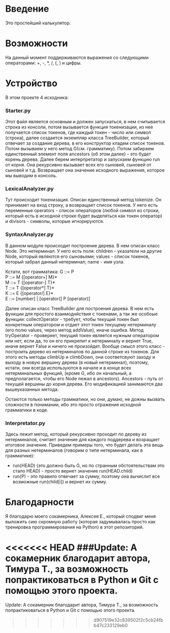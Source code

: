 # Введение
Это простейший калькулятор.

# Возможности
На данный момент поддерживаются выражения со следующими операторами: +, -, *, /, (, ) и цифры.

# Устройство
В этом проекте 4 исходника:
### Starter.py
Этот файл является основным и должен запускаться, в нем считывается строка из консоли, потом вызывается функция токенизации, из нее получается список токенов, где каждый токен - число или символ (строка), далее создается экземпляр класса TreeBuilder, который отвечает за создание дерева, в его конструктор кладем список токенов. Потом вызываем у него метод G(см. грамматику). Потом забираем единственный элемент поля ancestors (об этом далее) - это будет корень дерева. Далее берем интерпретатор и запускаем функцию run от корня. Она рекурсивно вызывает всех его сыновей, сыновей от сыновей и т.д. Возвращает она значение исходного выражения, которое мы выводим в консоль.

### LexicalAnalyzer.py
Тут происходит токенизация. Описан единственный метод tokenize.
Он принимает на вход строку, а возвращает список токенов.
У него есть переменные operators - список операторов (любой символ из строки, который есть в исходной строке будет выделяться как токен оператор) и divisors - символы, которые игнорируются.

### SyntaxAnalyzer.py
В данном модуле происходит построение дерева.
В нем описан  класс Node. Это нетерминал. У него есть поля: children - указатели на другие Node, который являются его сыновьями; values - список токенов, который забрал данный нетерминал; name - имя узла.

Кстати, вот грамматика:
G ::= P  
P ::= M {[operator+] M}*  
M ::= T {[operator-] T}*  
T ::= T {[operator*] T}*  
K ::= E {[operator/] E}*  
E ::= [number] | [operator(] P [operator)]   

Далее описан класс TreeBuilder для построения дерева. В нем есть функции для простого взаимоднйствия с токенами,  а так же особоые функции:  collectOperator - требует, чтобы текущий токен был конкретным оператором и отдает этот токен текущему нетерминалу (его полю values, через метод addValue), иначе ошибка. Метод tryOperator - проверяет,  текущий токен является нужным оператором или нет, если да,  то он его прикрепит к нетерминалу и вернет True, иначе вернет False и ничего не произойдет.
Вообще смысл этого класс - построить дерево из нетерминалов по данной строке из токенов. Для этого есть методы climbUp и climbDown, они соответсвуют заходу и выходу в новую вершину дерева (в новый нетерминал), поэтому, кстати, они всегда используются в начале и в конце всех нетерминальных функций, (кроме G, ибо он начальный, а предполагается, чтобы его Node лежал в ancestors). Ancestors - путь от текущей вершины до корня дерева. Его модификацией занимаются два вышеуказанных метода.
     
Остаются только методы грамматики, но они, думаю, не дожны вызвать сложности в понимании, ибо это просто отражение исходной грамматики в коде. 

### Interpretator.py
Здесь лежит метод, который рекурсивно проходит по дереву из нетерминалов, считает значение для каждого поддерева и возращает итоговое значение.
Приведем примеры того, что будет делать эта вещь для разных нетерминалов (говорим о типе нетерминала, как в грамматике):
- run(HEAD) (это должно быть G, но по странным обстоятельствам это стало  HEAD) - просто вернет значение run(HEAD.child)
- run(P) - это правило отвечает за сумму, поэтому она вычислит все возможные run(child[i]) и вернет их сумму.


# Благодарности
Я благодарю моего сокамерника, Алексея Е., который сподвиг меня выложить сию скромную работу (которая задумывалась просто как тренировка программирования на Python) в этот репозиторий.

<<<<<<< HEAD
###Update:
А сокамерник благодарит автора, Тимура Т., за возможность попрактиковаться в Python и Git с помощью этого проекта.
=======
Update: А сокамерник благодарит автора, Тимура Т., за возможность попрактиковаться в Python и Git с помощью этого проекта.
>>>>>>> d907519e32c839502f2c5cb24fbb47c233129eb0
